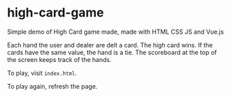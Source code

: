 # high-card-game
Simple demo of High Card game made, made with HTML CSS JS and Vue.js

Each hand the user and dealer are delt a card. The high card wins. If the cards have the same value, the hand is a tie. The scoreboard at the top of the screen keeps track of the hands.

To play, visit `index.html`.

To play again, refresh the page.
